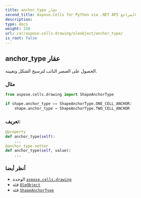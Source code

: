 ```yaml
---
title: anchor_type عقار
second_title: Aspose.Cells for Python via .NET API المراجع
description:
type: docs
weight: 310
url: /ar/aspose.cells.drawing/oleobject/anchor_type/
is_root: false
---
```

##  anchor_type عقار

الحصول على العنصر النائب لترسيخ الشكل وتعيينه.

###  مثال

```python
from aspose.cells.drawing import ShapeAnchorType

if shape.anchor_type == ShapeAnchorType.ONE_CELL_ANCHOR:
    shape.anchor_type = ShapeAnchorType.TWO_CELL_ANCHOR

```
###  تعريف:
```python
@property
def anchor_type(self):
    ...
@anchor_type.setter
def anchor_type(self, value):
    ...
```

###  أنظر أيضا
* الوحدة [`aspose.cells.drawing`](../../)
* فئة [`OleObject`](/cells/python-net/ar/aspose.cells.drawing/oleobject)
* فئة [`ShapeAnchorType`](/cells/python-net/ar/aspose.cells.drawing/shapeanchortype)
